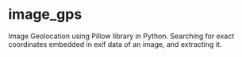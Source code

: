 # image_gps
Image Geolocation using Pillow library in Python. Searching for exact coordinates embedded in exif data of an image, and extracting it. 
